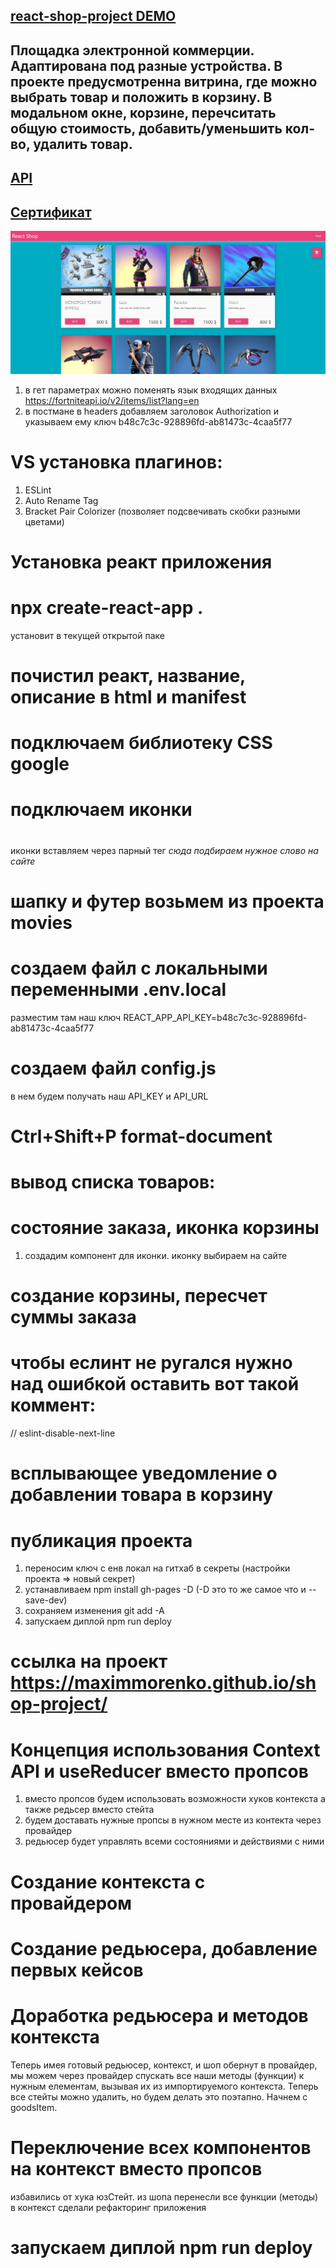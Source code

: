 ## [react-shop-project DEMO](https://maximmorenko.github.io/shop-project/)

## Площадка электронной коммерции. Адаптирована под разные устройства. В проекте предусмотренна витрина, где можно выбрать товар и положить в корзину. В модальном окне, корзине, перечситать общую стоимость, добавить/уменьшить кол-во, удалить товар.

## [API](https://dashboard.fortniteapi.io/)

## [Сертификат](https://www.udemy.com/certificate/UC-76e27f78-5f2a-48fe-8b32-c80bca3f9d89/)

![](https://github.com/maximmorenko/shop-project/blob/master/assets/screen.jpg)

1. в гет параметрах можно поменять язык входящих данных https://fortniteapi.io/v2/items/list?lang=en
2. в постмане в headers добавляем заголовок Authorization и указываем ему ключ b48c7c3c-928896fd-ab81473c-4caa5f77

# VS установка плагинов:

1. ESLint
2. Auto Rename Tag
3. Bracket Pair Colorizer (позволяет подсвечивать скобки разными цветами)

# Установка реакт приложения

# npx create-react-app .

установит в текущей открытой паке

# почистил реакт, название, описание в html и manifest

# подключаем библиотеку CSS google

# <link rel="stylesheet" href="https://cdnjs.cloudflare.com/ajax/libs/materialize/1.0.0/css/materialize.min.css">

# подключаем иконки

# <link href="https://fonts.googleapis.com/icon?family=Material+Icons" rel="stylesheet">

иконки вставляем через парный тег <i class="material-icons">сюда подбираем нужное слово на сайте</i>

# шапку и футер возьмем из проекта movies

# создаем файл с локальными переменными .env.local

разместим там наш ключ REACT_APP_API_KEY=b48c7c3c-928896fd-ab81473c-4caa5f77

# создаем файл config.js

в нем будем получать наш API_KEY и API_URL

# Ctrl+Shift+P format-document

# вывод списка товаров:

# состояние заказа, иконка корзины
1. создадим компонент для иконки. иконку выбираем на сайте

# создание корзины, пересчет суммы заказа

# чтобы еслинт не ругался нужно над ошибкой оставить вот такой коммент:
// eslint-disable-next-line

# всплывающее уведомление о добавлении товара в корзину

# публикация проекта
1. переносим ключ с енв локал на гитхаб в секреты (настройки проекта => новый секрет)
2. устанавливаем npm install gh-pages -D (-D это то же самое что и --save-dev)
3. сохраняем изменения git add -A
4. запускаем диплой npm run deploy
# ссылка на проект https://maximmorenko.github.io/shop-project/

# Концепция использования Context API и useReducer вместо пропсов
1. вместо пропсов будем использовать возможности хуков контекста а также редьсер вместо стейта
2. будем доставать нужные пропсы в нужном месте из контекта через провайдер
3. редьюсер будет управлять всеми состояниями и действиями с ними

# Создание контекста с провайдером
# Создание редьюсера, добавление первых кейсов
# Доработка редьюсера и методов контекста
Теперь имея готовый редьюсер, контекст, и шоп обернут в провайдер, 
мы можем через провайдер спускать все наши методы (функции) к нужным елементам, вызывая их из импортируемого контекста.
Теперь все стейты можно удалить, но будем делать это поэтапно. 
Начнем с goodsItem.
# Переключение всех компонентов на контекст вместо пропсов
избавились от хука юзСтейт. из шопа перенесли все функции (методы) в контекст
сделали рефакторинг приложения
# запускаем диплой npm run deploy
